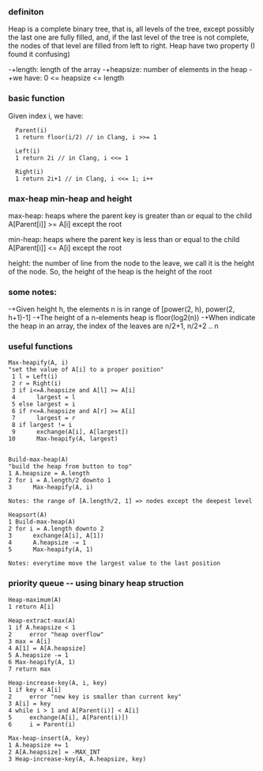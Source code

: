 ### definiton
Heap is a complete binary tree, that is, all levels of the tree, except
possibly the last one are fully filled, and, if the last level of the tree is
not complete, the nodes of that level are filled from left to right.
Heap have two property (I found it confusing)

-+length: length of the array
-+heapsize: number of elements in the heap
-+we have: 0 <= heapsize <= length


### basic function
Given index i, we have:

      Parent(i)
      1 return floor(i/2) // in Clang, i >>= 1

      Left(i)
      1 return 2i // in Clang, i <<= 1

      Right(i)
      1 return 2i+1 // in Clang, i <<= 1; i++

### max-heap min-heap and height 
max-heap: heaps where the parent key is greater than or equal to the child
      A[Parent[i]] >= A[i] except the root 

min-heap: heaps where the parent key is less than or equal to the child
      A[Parent[i]] <= A[i] except the root

height: the number of line from the node to the leave, we call it is the
height of the node. So, the height of the heap is the height of the root

### some notes:
-+Given height h, the elements n is in range of [power(2, h), power(2, h+1)-1]
-+The height of a n-elements heap is floor(log2(n))
-+When indicate the heap in an array, the index of the leaves are n/2+1, n/2+2
.. n

### useful functions

    Max-heapify(A, i)
    "set the value of A[i] to a proper position"
     1 l = Left(i)
     2 r = Right(i)
     3 if i<=A.heapsize and A[l] >= A[i]
     4      largest = l
     5 else largest = i
     6 if r<=A.heapsize and A[r] >= A[i]
     7      largest = r
     8 if largest != i
     9      exchange(A[i], A[largest])
    10      Max-heapify(A, largest)


    Build-max-heap(A)
    "build the heap from button to top"
    1 A.heapsize = A.length
    2 for i = A.length/2 downto 1
    3      Max-heapify(A, i)

    Notes: the range of [A.length/2, 1] => nodes except the deepest level

    Heapsort(A)
    1 Build-max-heap(A)
    2 for i = A.length downto 2
    3      exchange(A[i], A[1])
    4      A.heapsize -= 1
    5      Max-heapify(A, 1)

    Notes: everytime move the largest value to the last position

### priority queue -- using binary heap struction

    Heap-maximum(A)
    1 return A[i]

    Heap-extract-max(A)
    1 if A.heapsize < 1
    2     error "heap overflow"
    3 max = A[i]
    4 A[1] = A[A.heapsize]
    5 A.heapsize -= 1
    6 Max-heapify(A, 1)
    7 return max

    Heap-increase-key(A, i, key)
    1 if key < A[i]
    2     error "new key is smaller than current key"
    3 A[i] = key
    4 while i > 1 and A[Parent(i)] < A[i]
    5     exchange(A[i], A[Parent(i)])
    6     i = Parent(i)

    Max-heap-insert(A, key)
    1 A.heapsize += 1
    2 A[A.heapsize] = -MAX_INT
    3 Heap-increase-key(A, A.heapsize, key)
